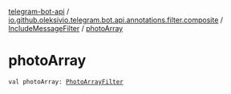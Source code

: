 [telegram-bot-api](../../index.md) / [io.github.oleksivio.telegram.bot.api.annotations.filter.composite](../index.md) / [IncludeMessageFilter](index.md) / [photoArray](./photo-array.md)

# photoArray

`val photoArray: `[`PhotoArrayFilter`](../-photo-array-filter/index.md)